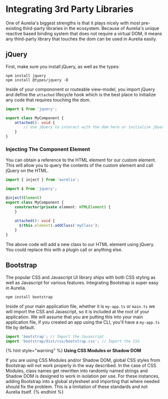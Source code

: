 # Integrating 3rd Party Libraries

One of Aurelia's biggest strengths is that it plays nicely with most pre-existing third-party libraries in the ecosystem. Because of Aurelia's unique reactive based binding system that does not require a virtual DOM, it means any third-party library that touches the dom can be used in Aurelia easily.

## jQuery

First, make sure you install jQuery, as well as the types:

```
npm install jquery
npm install @types/jquery -D
```

Inside of your compononent or routeable view-model, you import jQuery and define the `attached` lifecycle hook which is the best place to initialize any code that requires touching the dom.

```typescript
import $ from 'jquery';

export class MyComponent {
    attached(): void {
        // Use jQuery to interact with the dom here or initialize jQuery plugins, etc
    }
}
```

### Injecting The Component Element

You can obtain a reference to the HTML element for our custom element. This will allow you to query the contents of the custom element and call jQuery on the HTML.

```typescript
import { inject } from 'aurelia';

import $ from 'jquery';

@inject(Element)
export class MyComponent {
    constructor(private element: HTMLElement) {
    }
    
    attached(): void {
      $(this.element).addClass('myClass');
    }
}
```

The above code will add a new class to our HTML element using jQuery. You could replace this with a plugin call or anything else.

## Bootstrap

The popular CSS and Javascript UI library ships with both CSS styling as well as Javascript for various features. Integrating Bootstrap is super easy in Aurelia.

```
npm install bootstrap
```

Inside of your main application file, whether it is `my-app.ts` or `main.ts` we will import the CSS and Javascript, so it is included at the root of your application. We will assume that you are putting this into your main application file, if you created an app using the CLI, you'll have a `my-app.ts` file by default.

```typescript
import 'bootstrap'; // Import the Javascript
import 'bootstrap/dist/css/bootstrap.css'; // Import the CSS
```

{% hint style="warning" %}
**Using CSS Modules or Shadow DOM**

If you are using CSS Modules and/or Shadow DOM, global CSS styles from Bootstrap will not work properly in the way described. In the case of CSS Modules, class names get rewritten into randomly named strings and Shadow DOM is designed to work in isolation per use. For these instances, adding Bootstrap into a global stylesheet and importing that where needed should fix the problem. This is a limitation of these standards and not Aurelia itself.
{% endhint %}
